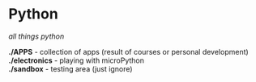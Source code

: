 # Python
*all things python*

**./APPS** - collection of apps (result of courses or personal development)   
**./electronics** - playing with microPython   
**./sandbox** - testing area (just ignore)    
